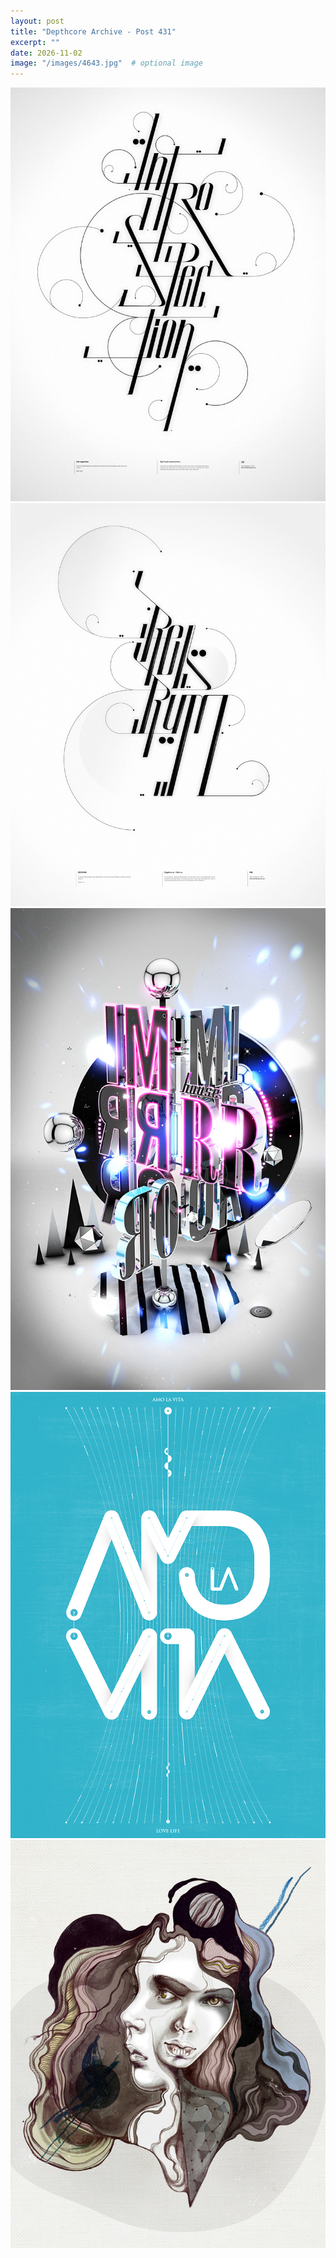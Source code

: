 ```yaml
---
layout: post
title: "Depthcore Archive - Post 431"
excerpt: ""
date: 2026-11-02
image: "/images/4643.jpg"  # optional image
---
```


<img src="/images/4643.jpg">
<img src="/images/4644.jpg" alt="4644.jpg"/>
<img src="/images/4645.jpg" alt="4645.jpg"/>
<img src="/images/4646.jpg" alt="4646.jpg"/>
<img src="/images/4647.jpg" alt="4647.jpg"/>

